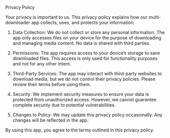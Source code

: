 Privacy Policy

Your privacy is important to us. This privacy policy explains how our multi-downloader app collects, uses, and protects your information.

1. Data Collection: We do not collect or store any personal information. The app only accesses files on your device for the purpose of downloading and managing media content. No data is shared with third parties.


2. Permissions: The app requires access to your device’s storage to save downloaded files. This access is only used for functionality purposes and not for any other intent.


3. Third-Party Services: The app may interact with third-party websites to download media, but we do not control their privacy policies. Please review their terms before using them.


4. Security: We implement security measures to ensure your data is protected from unauthorized access. However, we cannot guarantee complete security due to potential vulnerabilities.


5. Changes to Policy: We may update this privacy policy occasionally. Any changes will be reflected in the app.



By using this app, you agree to the terms outlined in this privacy policy.
